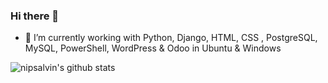 ### Hi there 👋

- 🔭 I’m currently working with Python, Django, HTML, CSS , PostgreSQL, MySQL, PowerShell, WordPress & Odoo in Ubuntu & Windows

![nipsalvin's github stats](https://github-readme-stats.vercel.app/api?username=nipsalvin&count_private=true&show_icons=true&theme=synthwave)

<!--
**nipsalvin/nipsalvin** is a ✨ _special_ ✨ repository because its `README.md` (this file) appears on your GitHub profile.

Here are some ideas to get you started:
-->

<!-- ![nipsalvin](https://raw.githubusercontent.com/github/explore/80688e429a7d4ef2fca1e82350fe8e3517d3494d/topics/terminal/terminal.png)
[nipsalvin](https://raw.githubusercontent.com/github/explore/80688e429a7d4ef2fca1e82350fe8e3517d3494d/topics/python/python.png) -->

